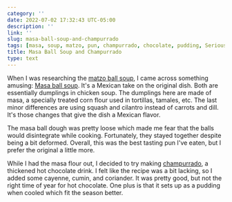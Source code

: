 ```yaml
---
category: ''
date: 2022-07-02 17:32:43 UTC-05:00
description: ''
link: ''
slug: masa-ball-soup-and-champurrado
tags: [masa, soup, matzo, pun, champurrado, chocolate, pudding, Serious Eats]
title: Masa Ball Soup and Champurrado
type: text
---
```

When I was researching the [matzo ball soup](link://slug/schmaltz-garlic-confit-and-matzo-ball-soup), I came across something amusing: [Masa ball soup](https://www.seriouseats.com/how-to-make-masa-ball-soup-mexican-jewish-matzo-corn).
It's a Mexican take on the original dish. 
Both are essentially dumplings in chicken soup.
The dumplings here are made of masa, a specially treated corn flour used in tortillas, tamales, etc.
The last minor differences are using squash and cilantro instead of carrots and dill.
It's those changes that give the dish a Mexican flavor.

The masa ball dough was pretty loose which made me fear that the balls would disintegrate while cooking.
Fortunately, they stayed together despite being a bit deformed.
Overall, this was the best tasting pun I've eaten, but I prefer the original a little more.



While I had the masa flour out, I decided to try making [champurrado](https://www.seriouseats.com/champurrado-mexican-hot-chocolate-corn-drink-recipe), a thickened hot chocolate drink.
I felt like the recipe was a bit lacking, so I added some cayenne, cumin, and coriander.
It was pretty good, but not the right time of year for hot chocolate.
One plus is that it sets up as a pudding when cooled which fit the season better.
